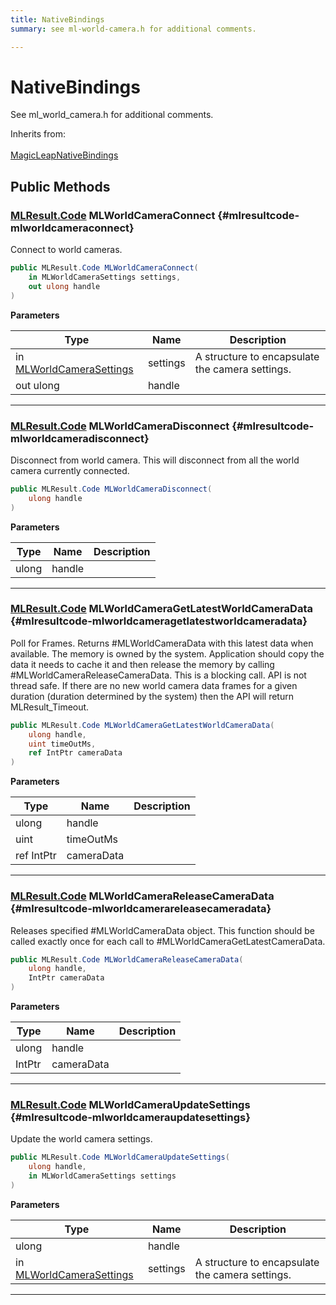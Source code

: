 ```yaml
---
title: NativeBindings
summary: see ml-world-camera.h for additional comments. 

---
```


# NativeBindings




See ml&#95;world&#95;camera.h for additional comments.   


Inherits from: <br></br>[MagicLeapNativeBindings](/versioned_docs/version-22-May-2023/unity-api/api/UnityEngine.XR.MagicLeap.Native/MagicLeapNativeBindings/UnityEngine.XR.MagicLeap.Native.MagicLeapNativeBindings.md)




## Public Methods

### [MLResult.Code](/versioned_docs/version-22-May-2023/unity-api/api/UnityEngine.XR.MagicLeap/UnityEngine.XR.MagicLeap.MLResult.md#enums-code) MLWorldCameraConnect {#mlresultcode-mlworldcameraconnect}

Connect to world cameras. 

```csharp
public MLResult.Code MLWorldCameraConnect(
    in MLWorldCameraSettings settings,
    out ulong handle
)
```


**Parameters**

| Type | Name  | Description  | 
|--|--|--|
| in [MLWorldCameraSettings](/versioned_docs/version-22-May-2023/unity-api/api/UnityEngine.XR.MagicLeap/MLWorldCamera/NativeBindings/UnityEngine.XR.MagicLeap.MLWorldCamera.NativeBindings.MLWorldCameraSettings.md) |settings|A structure to encapsulate the camera settings. |
| out ulong |handle||






-----------

### [MLResult.Code](/versioned_docs/version-22-May-2023/unity-api/api/UnityEngine.XR.MagicLeap/UnityEngine.XR.MagicLeap.MLResult.md#enums-code) MLWorldCameraDisconnect {#mlresultcode-mlworldcameradisconnect}

Disconnect from world camera. This will disconnect from all the world camera currently connected. 

```csharp
public MLResult.Code MLWorldCameraDisconnect(
    ulong handle
)
```


**Parameters**

| Type | Name  | Description  | 
|--|--|--|
| ulong |handle||






-----------

### [MLResult.Code](/versioned_docs/version-22-May-2023/unity-api/api/UnityEngine.XR.MagicLeap/UnityEngine.XR.MagicLeap.MLResult.md#enums-code) MLWorldCameraGetLatestWorldCameraData {#mlresultcode-mlworldcameragetlatestworldcameradata}

Poll for Frames. Returns #MLWorldCameraData with this latest data when available. The memory is owned by the system. Application should copy the data it needs to cache it and then release the memory by calling #MLWorldCameraReleaseCameraData. This is a blocking call. API is not thread safe. If there are no new world camera data frames for a given duration (duration determined by the system) then the API will return MLResult&#95;Timeout. 

```csharp
public MLResult.Code MLWorldCameraGetLatestWorldCameraData(
    ulong handle,
    uint timeOutMs,
    ref IntPtr cameraData
)
```


**Parameters**

| Type | Name  | Description  | 
|--|--|--|
| ulong |handle||
| uint |timeOutMs||
| ref IntPtr |cameraData||






-----------

### [MLResult.Code](/versioned_docs/version-22-May-2023/unity-api/api/UnityEngine.XR.MagicLeap/UnityEngine.XR.MagicLeap.MLResult.md#enums-code) MLWorldCameraReleaseCameraData {#mlresultcode-mlworldcamerareleasecameradata}

Releases specified #MLWorldCameraData object. This function should be called exactly once for each call to #MLWorldCameraGetLatestCameraData. 

```csharp
public MLResult.Code MLWorldCameraReleaseCameraData(
    ulong handle,
    IntPtr cameraData
)
```


**Parameters**

| Type | Name  | Description  | 
|--|--|--|
| ulong |handle||
| IntPtr |cameraData||






-----------

### [MLResult.Code](/versioned_docs/version-22-May-2023/unity-api/api/UnityEngine.XR.MagicLeap/UnityEngine.XR.MagicLeap.MLResult.md#enums-code) MLWorldCameraUpdateSettings {#mlresultcode-mlworldcameraupdatesettings}

Update the world camera settings. 

```csharp
public MLResult.Code MLWorldCameraUpdateSettings(
    ulong handle,
    in MLWorldCameraSettings settings
)
```


**Parameters**

| Type | Name  | Description  | 
|--|--|--|
| ulong |handle||
| in [MLWorldCameraSettings](/versioned_docs/version-22-May-2023/unity-api/api/UnityEngine.XR.MagicLeap/MLWorldCamera/NativeBindings/UnityEngine.XR.MagicLeap.MLWorldCamera.NativeBindings.MLWorldCameraSettings.md) |settings|A structure to encapsulate the camera settings. |






-----------


